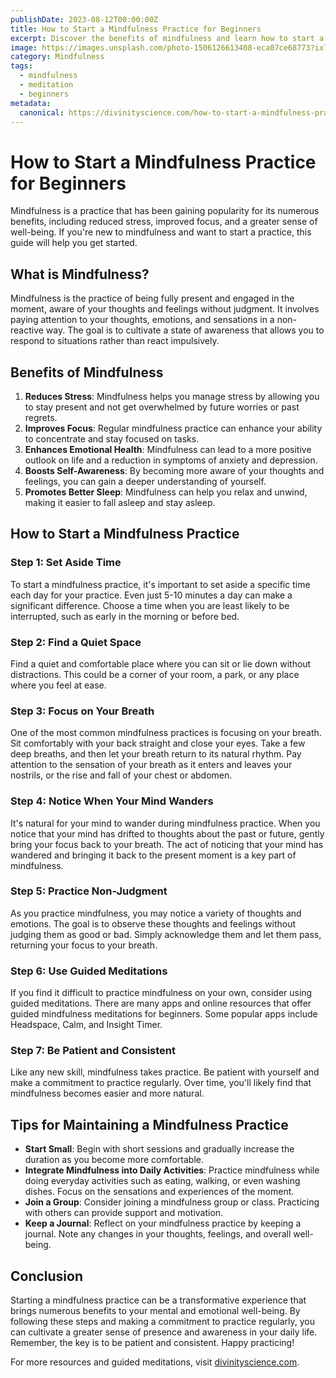 ```yaml
---
publishDate: 2023-08-12T00:00:00Z
title: How to Start a Mindfulness Practice for Beginners
excerpt: Discover the benefits of mindfulness and learn how to start a mindfulness practice with our step-by-step guide for beginners.
image: https://images.unsplash.com/photo-1506126613408-eca07ce68773?ixlib=rb-4.0.3&ixid=M3wxMjA3fDB8MHxwaG90by1wYWdlfHx8fGVufDB8fHx8fA%3D%3D&auto=format&fit=crop&w=1999&q=80
category: Mindfulness
tags:
  - mindfulness
  - meditation
  - beginners
metadata:
  canonical: https://divinityscience.com/how-to-start-a-mindfulness-practice-for-beginners
---
```


# How to Start a Mindfulness Practice for Beginners

Mindfulness is a practice that has been gaining popularity for its numerous benefits, including reduced stress, improved focus, and a greater sense of well-being. If you're new to mindfulness and want to start a practice, this guide will help you get started.

## What is Mindfulness?

Mindfulness is the practice of being fully present and engaged in the moment, aware of your thoughts and feelings without judgment. It involves paying attention to your thoughts, emotions, and sensations in a non-reactive way. The goal is to cultivate a state of awareness that allows you to respond to situations rather than react impulsively.

## Benefits of Mindfulness

1. **Reduces Stress**: Mindfulness helps you manage stress by allowing you to stay present and not get overwhelmed by future worries or past regrets.
2. **Improves Focus**: Regular mindfulness practice can enhance your ability to concentrate and stay focused on tasks.
3. **Enhances Emotional Health**: Mindfulness can lead to a more positive outlook on life and a reduction in symptoms of anxiety and depression.
4. **Boosts Self-Awareness**: By becoming more aware of your thoughts and feelings, you can gain a deeper understanding of yourself.
5. **Promotes Better Sleep**: Mindfulness can help you relax and unwind, making it easier to fall asleep and stay asleep.

## How to Start a Mindfulness Practice

### Step 1: Set Aside Time

To start a mindfulness practice, it's important to set aside a specific time each day for your practice. Even just 5-10 minutes a day can make a significant difference. Choose a time when you are least likely to be interrupted, such as early in the morning or before bed.

### Step 2: Find a Quiet Space

Find a quiet and comfortable place where you can sit or lie down without distractions. This could be a corner of your room, a park, or any place where you feel at ease.

### Step 3: Focus on Your Breath

One of the most common mindfulness practices is focusing on your breath. Sit comfortably with your back straight and close your eyes. Take a few deep breaths, and then let your breath return to its natural rhythm. Pay attention to the sensation of your breath as it enters and leaves your nostrils, or the rise and fall of your chest or abdomen.

### Step 4: Notice When Your Mind Wanders

It's natural for your mind to wander during mindfulness practice. When you notice that your mind has drifted to thoughts about the past or future, gently bring your focus back to your breath. The act of noticing that your mind has wandered and bringing it back to the present moment is a key part of mindfulness.

### Step 5: Practice Non-Judgment

As you practice mindfulness, you may notice a variety of thoughts and emotions. The goal is to observe these thoughts and feelings without judging them as good or bad. Simply acknowledge them and let them pass, returning your focus to your breath.

### Step 6: Use Guided Meditations

If you find it difficult to practice mindfulness on your own, consider using guided meditations. There are many apps and online resources that offer guided mindfulness meditations for beginners. Some popular apps include Headspace, Calm, and Insight Timer.

### Step 7: Be Patient and Consistent

Like any new skill, mindfulness takes practice. Be patient with yourself and make a commitment to practice regularly. Over time, you'll likely find that mindfulness becomes easier and more natural.

## Tips for Maintaining a Mindfulness Practice

- **Start Small**: Begin with short sessions and gradually increase the duration as you become more comfortable.
- **Integrate Mindfulness into Daily Activities**: Practice mindfulness while doing everyday activities such as eating, walking, or even washing dishes. Focus on the sensations and experiences of the moment.
- **Join a Group**: Consider joining a mindfulness group or class. Practicing with others can provide support and motivation.
- **Keep a Journal**: Reflect on your mindfulness practice by keeping a journal. Note any changes in your thoughts, feelings, and overall well-being.

## Conclusion

Starting a mindfulness practice can be a transformative experience that brings numerous benefits to your mental and emotional well-being. By following these steps and making a commitment to practice regularly, you can cultivate a greater sense of presence and awareness in your daily life. Remember, the key is to be patient and consistent. Happy practicing!

For more resources and guided meditations, visit [divinityscience.com](https://divinityscience.com).

